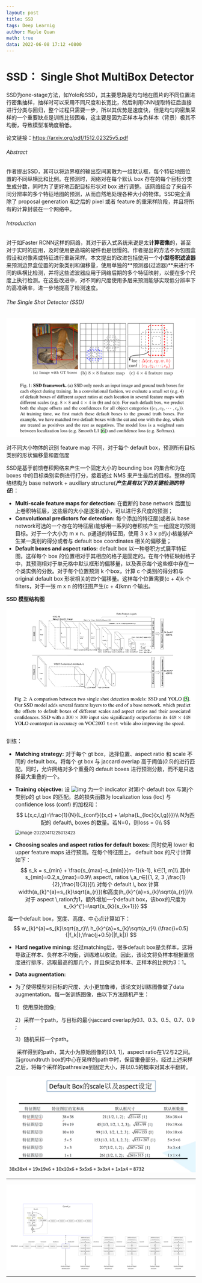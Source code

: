 ```yaml
---
layout: post
title: SSD
tags: Deep Learnig
author: Maple Quan
math: true
data: 2022-06-08 17:12 +0800
---
```


# SSD： Single Shot MultiBox Detector

SSD为one-stage方法，如Yolo和SSD，其主要思路是均匀地在图片的不同位置进行密集抽样，抽样时可以采用不同尺度和长宽比，然后利用CNN提取特征后直接进行分类与回归，整个过程只需要一步，所以其优势是速度快，但是均匀的密集采样的一个重要缺点是训练比较困难，这主要是因为正样本与负样本（背景）极其不均衡，导致模型准确度稍低。

论文链接：https://arxiv.org/pdf/1512.02325v5.pdf

###### Abstract

作者提出SSD，其可以将边界框的输出空间离散为一组默认框，每个特征地图位置的不同纵横比和比例。在预测时，网络对在每个默认 box 存在的每个目标分类生成分数，同时为了更好地匹配目标形状对 box 进行调整。该网络结合了来自不同分辨率的多个特征地图的预测，从而自然地处理各种大小的物体。SSD完全消除了 proposal generation 和之后的 pixel 或者 feature 的重采样阶段，并且将所有的计算封装在一个网络中。

###### Introduction

对于如Faster RCNN这样的网络，其对于嵌入式系统来说是太**计算密集**的，甚至对于实时的应用，及时使用更高端的硬件也是很慢的。作者提出的方法不为包围盒假设和对像素或特征进行重新采样。本文提出的改进包括使用一个**小型卷积滤波器**来预测边界盒位置的对象类别和偏移量，使用单独的**预测器(过滤器)**来进行不同的纵横比检测，并将这些滤波器应用于网络后期的多个特征映射，以便在多个尺度上执行检测。在这些改进中，对不同的尺度使用多层来预测能够实现低分辨率下的高准确率，进一步地提高了检测速度。

###### The Single Shot Detector (SSD)

<img src="Pictures\image-20220410195345639.png" alt="image-20220410195345639" style="zoom: 67%;" />

对不同大小物体的识别 feature map 不同，对于每个 default box，预测所有目标类别的形状偏移量和置信度

SSD是基于前馈卷积网络来产生一个固定大小的 bounding box 的集合和为在 boxes 中的目标类别实例进行打分，接着通过 NMS 来产生最后的目标。整体的网络结构为 base network + auxiliary structure(***产生具有以下的关键检测的特征***)：

- **Multi-scale feature maps for detection:** 在截断的 base network 后面加上卷积特征层，这些层的大小是逐渐减小，可以进行多尺度的预测；
- **Convolutional predictors for detection:** 每个添加的特征层(或者从 base network可选的一个存在的特征层)能够用一系列的卷积核产生一组固定的预测目标。对于一个大小为 m x n、p通道的特征图，使用 3 x 3 x p的小核能够产生某一类别的得分或者与 default box coordinates 相关的偏移量；
- **Default boxes and aspect ratios:** default box 以一种卷积方式展平特征图，这样每个 box 的位置相对于其相应的格子是固定的。在每个特征映射格子中，其预测相对于单元格中默认框形的偏移量，以及表示每个这些框中存在一个类实例的分数。对于每个位置预测 k 个box，计算 c 个类别的得分和与 original default box 形状相关的四个偏移量。这样每个位置需要(c + 4)k 个 filters，对于一张 m x n 的特征图产生(c + 4)kmn 个输出。

**SSD 模型结构图**

<img src="Pictures\image-20220410210918321.png" alt="image-20220410210918321" style="zoom:67%;" />

训练：

- **Matching strategy:** 对于每个 gt box，选择位置、aspect ratio 和 scale 不同的 default box。将每个 gt box 与 jaccard overlap 高于阈值(*0.5*)的进行匹配。同时，允许网络对多个重叠的 default boxes 进行预测分数，而不是只选择最大重叠的一个。

- **Training objective:** 设 ![img](D:\Note\Pictures\20170619101004297.png) 为一个 indicator 对第i个 default box 与第j个类别p的 gt box 的匹配。总的损失函数为 localization loss (loc) 与 confidence loss (conf) 的加权和：
  $$
  L(x,c,l,g)=\frac{1}{N}(L_{conf}{(x,c) + \alpha{L_{loc}{x,l,g}}})\\
  N为匹配的 default\, boxes 的数量。若N=0，则loss = 0\\
  $$
  <img src="D:\Note\Pictures\image-20220411225013423.png" alt="image-20220411225013423" style="zoom:80%;" />
  
- **Choosing scales and aspect ratios for default boxes:** 同时使用 lower 和 upper feature maps 进行预测。在每个特征图上， default box 的尺寸计算如下：
  $$
  s_k = s_{min} + \frac{s_{max}-s_{min}}{m-1}(k-1), k∈[1, m]\\
  其中s_{min}=0.2,s_{max}=0.9\\
  aspect\, ratios \,a_r∈[{1, 2, 3 ,\frac{1}{2},\frac{1}{3}}]\\
  对每个 default \, box 计算 width(a_{k}^{a}=s_{k}\sqrt{a_{r}})和高度(h_{k}^{a}=s_{k}\sqrt{a_{r}})\\
  对于 aspect \,ration为1，额外增加一个default box，该box的尺度为s_{k}^{'}=\sqrt{s_{k}{s_{k+1}}}
  $$



​			每一个default box，宽度、高度、中心点计算如下：
$$
w_{k}^{a}=s_{k}\sqrt{a_r}\\
h_{k}^{a}=s_{k}\sqrt{a_r}\\
(\frac{i+0.5}{|f_k|},\frac{j+0.5}{|f_k|})
$$

- **Hard negative mining:**  经过matching后，很多default box是负样本，这将导致正样本、负样本不均衡，训练难以收敛。因此，该论文将负样本根据置信度进行排序，选取最高的那几个，并且保证负样本、正样本的比例为3：1。

- **Data augmentation:** 

- 为了使得模型对目标的尺度、大小更加鲁棒，该论文对训练图像做了data augmentation。每一张训练图像，由以下方法随机产生：

     1）使用原始图像;

     2）采样一个path，与目标的最小jaccard overlap为0.1、0.3、0.5、0.7、0.9  ;

     3）随机采样一个path。

  ​    采样得到的path，其大小为原始图像的[0.1, 1]，aspect ratio在1/2与2之间。当groundtruth box的中心在采样的path中时，保留重叠部分。经过上述采样之后，将每个采样的pathresize到固定大小，并以0.5的概率对其水平翻转。

![image-20220412121854988](Pictures\image-20220412121854988.png)

-------

<img src="Pictures\res50_ssd.png" alt="res50_ssd" style="zoom:200%;" />


-------

